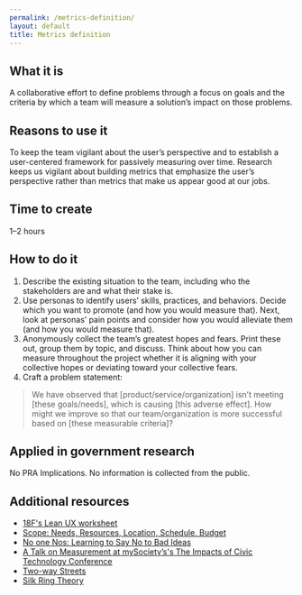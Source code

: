 ```yaml
---
permalink: /metrics-definition/
layout: default
title: Metrics definition
---
```


## What it is

A collaborative effort to define problems through a focus on goals and the criteria by which a team will measure a solution’s impact on those problems.

## Reasons to use it

To keep the team vigilant about the user’s perspective and to establish a user-centered framework for passively measuring over time. Research keeps us vigilant about building metrics that emphasize the user’s perspective rather than metrics that make us appear good at our jobs.

## Time to create

1–2 hours

## How to do it

1. Describe the existing situation to the team, including who the stakeholders are and what their stake is.
2. Use personas to identify users’ skills, practices, and behaviors. Decide which you want to promote (and how you would measure that). Next, look at personas’ pain points and consider how you would alleviate them (and how you would measure that).
3. Anonymously collect the team’s greatest hopes and fears. Print these out, group them by topic, and discuss. Think about how you can measure throughout the project whether it is aligning with your collective hopes or deviating toward your collective fears.
4. Craft a problem statement:

 > We have observed that [product/service/organization] isn’t meeting [these goals/needs], which is causing [this adverse effect]. How might we improve so that our team/organization is more successful based on [these measurable criteria]?

## Applied in government research

No PRA Implications. No information is collected from the public.

## Additional resources

- [18F's Lean UX worksheet](https://docs.google.com/a/gsa.gov/document/d/1c4vZm3ei00wvJ8WBhO53MjcgjIlXpdEMQFoCOnPwHVc/edit)
- [Scope: Needs, Resources, Location, Schedule, Budget](http://www.uxmatters.com/mt/archives/2009/12/needs-resources-location-schedule-budget-scope.php)
- [No one Nos: Learning to Say No to Bad Ideas](http://alistapart.com/article/no-one-nos-learning-to-say-no-to-bad-ideas)
- [A Talk on Measurement at mySociety’s's The Impacts of Civic Technology Conference](https://www.youtube.com/watch?v=oAU0c7ocZKs)
- [Two-way Streets](https://civicquarterly.com/article/two-way-streets/)
- [Silk Ring Theory](http://articles.latimes.com/2013/apr/07/opinion/la-oe-0407-silk-ring-theory-20130407)
